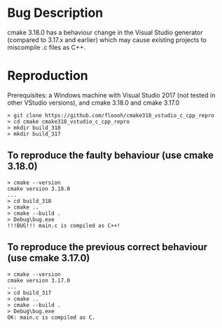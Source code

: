 # Bug Description

cmake 3.18.0 has a behaviour change in the Visual Studio generator 
(compared to 3.17.x and earlier) which may cause existing projects to miscompile 
.c files as C++.

# Reproduction

Prerequisites: a Windows machine with Visual Studio 2017 (not tested in other
VStudio versions), and cmake 3.18.0 and cmake 3.17.0

```
> git clone https://github.com/floooh/cmake318_vstudio_c_cpp_repro
> cd cmake cmake318_vstudio_c_cpp_repro
> mkdir build_318
> mkdir build_317
```

## To reproduce the faulty behaviour (use cmake 3.18.0)

```
> cmake --version
cmake version 3.18.0
...
> cd build_318
> cmake ..
> cmake --build .
> Debug\bug.exe
!!!BUG!!! main.c is compiled as C++!
```

## To reproduce the previous correct behaviour (use cmake 3.17.0)

```
> cmake --version
cmake version 3.17.0
...
> cd build_317
> cmake ..
> cmake --build .
> Debug\bug.exe
OK: main.c is compiled as C.
```

